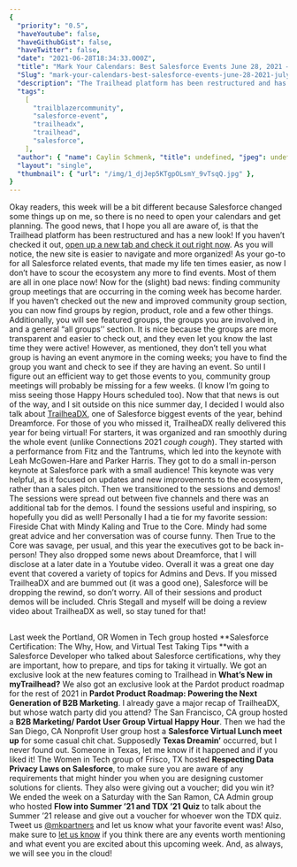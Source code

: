 ```yaml
---
{
  "priority": "0.5",
  "haveYoutube": false,
  "haveGithubGist": false,
  "haveTwitter": false,
  "date": "2021-06-28T18:34:33.000Z",
  "title": "Mark Your Calendars: Best Salesforce Events June 28, 2021 — July 2, 2021",
  "Slug": "mark-your-calendars-best-salesforce-events-june-28-2021-july-2-2021",
  "description": "The Trailhead platform has been restructured and has a new look!",
  "tags":
    [
      "trailblazercommunity",
      "salesforce-event",
      "trailheadx",
      "trailhead",
      "salesforce",
    ],
  "author": { "name": Caylin Schmenk, "title": undefined, "jpeg": undefined },
  "layout": "single",
  "thumbnail": { "url": "/img/1_djJep5KTgpOLsmY_9vTsqQ.jpg" },
}
---
```


Okay readers, this week will be a bit different because Salesforce changed some things up on me, so there is no need to open your calendars and get planning. The good news, that I hope you all are aware of, is that the Trailhead platform has been restructured and has a new look! If you haven’t checked it out, [open up a new tab and check it out right now](https://trailhead.salesforce.com/). As you will notice, the new site is easier to navigate and more organized! As your go-to for all Salesforce related events, that made my life ten times easier, as now I don’t have to scour the ecosystem any more to find events. Most of them are all in one place now!
Now for the (slight) bad news: finding community group meetings that are occurring in the coming week has become harder. If you haven’t checked out the new and improved community group section, you can now find groups by region, product, role and a few other things. Additionally, you will see featured groups, the groups you are involved in, and a general “all groups’’ section. It is nice because the groups are more transparent and easier to check out, and they even let you know the last time they were active! However, as mentioned, they don’t tell you what group is having an event anymore in the coming weeks; you have to find the group you want and check to see if they are having an event. So until I figure out an efficient way to get those events to you, community group meetings will probably be missing for a few weeks. (I know I’m going to miss seeing those Happy Hours scheduled too).
Now that that news is out of the way, and I sit outside on this nice summer day, I decided I would also talk about [TrailheaDX](https://www.salesforce.com/trailheadx/), one of Salesforce biggest events of the year, behind Dreamforce. For those of you who missed it, TrailheaDX really delivered this year for being virtual! For starters, it was organized and ran smoothly during the whole event (unlike Connections 2021 _cough cough_). They started with a performance from Fitz and the Tantrums, which led into the keynote with Leah McGowen-Hare and Parker Harris. They got to do a small in-person keynote at Salesforce park with a small audience! This keynote was very helpful, as it focused on updates and new improvements to the ecosystem, rather than a sales pitch.
Then we transitioned to the sessions and demos! The sessions were spread out between five channels and there was an additional tab for the demos. I found the sessions useful and inspiring, so hopefully you did as well! Personally I had a tie for my favorite session: Fireside Chat with Mindy Kaling and True to the Core. Mindy had some great advice and her conversation was of course funny. Then True to the Core was savage, per usual, and this year the executives got to be back in-person! They also dropped some news about Dreamforce, that I will disclose at a later date in a Youtube video.
Overall it was a great one day event that covered a variety of topics for Admins and Devs. If you missed TrailheaDX and are bummed out (it was a good one), Salesforce will be dropping the rewind, so don’t worry. All of their sessions and product demos will be included. Chris Stegall and myself will be doing a review video about TrailheaDX as well, so stay tuned for that!

##

Last week the Portland, OR Women in Tech group hosted **Salesforce Certification: The Why, How, and Virtual Test Taking Tips **with a Salesforce Developer who talked about Salesforce certifications, why they are important, how to prepare, and tips for taking it virtually. We got an exclusive look at the new features coming to Trailhead in **What’s New in myTrailhead?** We also got an exclusive look at the Pardot product roadmap for the rest of 2021 in **Pardot Product Roadmap: Powering the Next Generation of B2B Marketing**. I already gave a major recap of TrailheaDX, but whose watch party did you attend?
The San Francisco, CA group hosted a **B2B Marketing/ Pardot User Group Virtual Happy Hour**. Then we had the San Diego, CA Nonprofit User group host a **Salesforce Virtual Lunch meet up** for some casual chit chat. Supposedly **Texas Dreamin’** occurred, but I never found out. Someone in Texas, let me know if it happened and if you liked it! The Women in Tech group of Frisco, TX hosted **Respecting Data Privacy Laws on Salesforce**, to make sure you are aware of any requirements that might hinder you when you are designing customer solutions for clients. They also were giving out a voucher; did you win it? We ended the week on a Saturday with the San Ramon, CA Admin group who hosted **Flow into Summer ’21 and TDX ’21 Quiz** to talk about the Summer ’21 release and give out a voucher for whoever won the TDX quiz. Tweet us [@mkpartners](http://www.twitter.com/mkpartners) and let us know what your favorite event was!
Also, make sure to [let us know](https://appexchange.salesforce.com/appxConsultingListingDetail?listingId=a0N30000001gF9jEAE&utm_source=mkp&utm_medium=referral&utm_campaign=logigear-mkp-tpp) if you think there are any events worth mentioning and what event you are excited about this upcoming week. And, as always, we will see you in the cloud!
